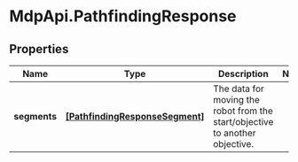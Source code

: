 # MdpApi.PathfindingResponse

## Properties

Name | Type | Description | Notes
------------ | ------------- | ------------- | -------------
**segments** | [**[PathfindingResponseSegment]**](PathfindingResponseSegment.md) | The data for moving the robot from the start/objective to another objective. | 


